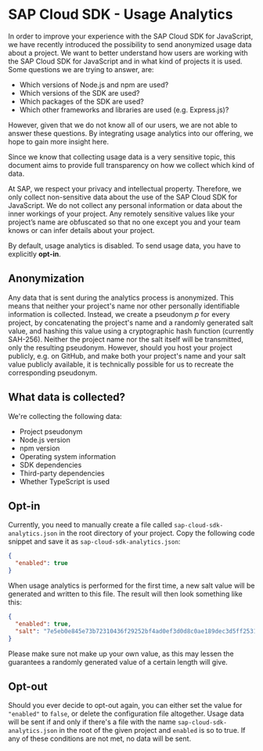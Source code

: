 # SAP Cloud SDK - Usage Analytics

In order to improve your experience with the SAP Cloud SDK for JavaScript, we have recently introduced the possibility to send anonymized usage data about a project.
We want to better understand how users are working with the SAP Cloud SDK for JavaScript and in what kind of projects it is used.
Some questions we are trying to answer, are:

- Which versions of Node.js and npm are used?
- Which versions of the SDK are used?
- Which packages of the SDK are used?
- Which other frameworks and libraries are used (e.g. Express.js)?

However, given that we do not know all of our users, we are not able to answer these questions.
By integrating usage analytics into our offering, we hope to gain more insight here.

Since we know that collecting usage data is a very sensitive topic, this document aims to provide full transparency on how we collect which kind of data.

At SAP, we respect your privacy and intellectual property.
Therefore, we only collect non-sensitive data about the use of the SAP Cloud SDK for JavaScript.
We do not collect any personal information or data about the inner workings of your project.
Any remotely sensitive values like your project’s name are obfuscated so that no one except you and your team knows or can infer details about your project.

By default, usage analytics is disabled.
To send usage data, you have to explicitly **opt-in**.

## Anonymization

Any data that is sent during the analytics process is anonymized.
This means that neither your project's name nor other personally identifiable information is collected.
Instead, we create a pseudonym _p_ for every project, by concatenating the project's name and a randomly generated salt value, and hashing this value using a cryptographic hash function (currently SAH-256).
Neither the project name nor the salt itself will be transmitted, only the resulting pseudonym.
However, should you host your project publicly, e.g. on GitHub, and make both your project's name and your salt value publicly available, it is technically possible for us to recreate the corresponding pseudonym.

## What data is collected?

We're collecting the following data:

- Project pseudonym
- Node.js version
- npm version
- Operating system information
- SDK dependencies
- Third-party dependencies
- Whether TypeScript is used

## Opt-in

Currently, you need to manually create a file called `sap-cloud-sdk-analytics.json` in the root directory of your project.
Copy the following code snippet and save it as `sap-cloud-sdk-analytics.json`:

```json
{
  "enabled": true
}
```

When usage analytics is performed for the first time, a new salt value will be generated and written to this file.
The result will then look something like this:

```json
{
  "enabled": true,
  "salt": "7e5eb0e845e73b72310436f29252bf4ad0ef3d0d8c0ae189dec3d5ff2531e6a0"
}
```

Please make sure not make up your own value, as this may lessen the guarantees a randomly generated value of a certain length will give.

## Opt-out

Should you ever decide to opt-out again, you can either set the value for `"enabled"` to `false`, or delete the configuration file altogether.
Usage data will be sent if and only if there's a file with the name `sap-cloud-sdk-analytics.json` in the root of the given project and `enabled` is so to true.
If any of these conditions are not met, no data will be sent.
